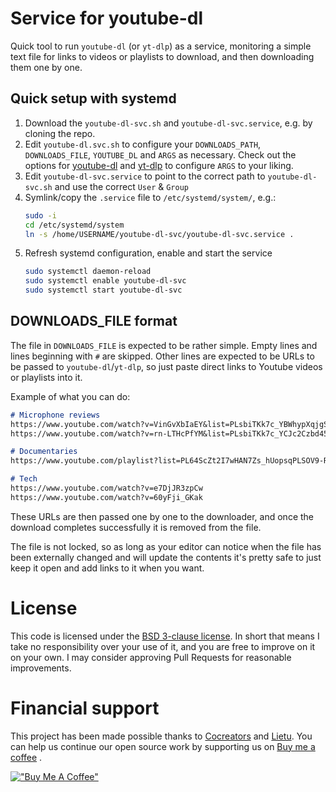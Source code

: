 # Service for youtube-dl

Quick tool to run `youtube-dl` (or `yt-dlp`) as a service, monitoring a simple text file for links to videos or
playlists to download, and then downloading them one by one.

## Quick setup with systemd

1) Download the `youtube-dl-svc.sh` and `youtube-dl-svc.service`, e.g. by cloning the repo.
2) Edit `youtube-dl.svc.sh` to configure your `DOWNLOADS_PATH`, `DOWNLOADS_FILE`, `YOUTUBE_DL` and `ARGS` as necessary. 
    Check out the options for [youtube-dl](https://github.com/ytdl-org/youtube-dl/blob/master/README.md#options) and
    [yt-dlp](https://github.com/yt-dlp/yt-dlp#usage-and-options) to configure `ARGS` to your liking.
3) Edit `youtube-dl-svc.service` to point to the correct path to `youtube-dl-svc.sh` and use the correct `User` & `Group`
4) Symlink/copy the `.service` file to `/etc/systemd/system/`, e.g.:
    ```bash
    sudo -i
    cd /etc/systemd/system
    ln -s /home/USERNAME/youtube-dl-svc/youtube-dl-svc.service .
    ```
5) Refresh systemd configuration, enable and start the service
   ```bash
   sudo systemctl daemon-reload
   sudo systemctl enable youtube-dl-svc
   sudo systemctl start youtube-dl-svc
   ```

## DOWNLOADS_FILE format

The file in `DOWNLOADS_FILE` is expected to be rather simple. Empty lines and lines beginning with `#` are skipped.
Other lines are expected to be URLs to be passed to `youtube-dl`/`yt-dlp`, so just paste direct links to Youtube videos
or playlists into it.

Example of what you can do:

```markdown
# Microphone reviews
https://www.youtube.com/watch?v=VinGvXbIaEY&list=PLsbiTKk7c_YBWhypXqjgSmzkUDSMR4_Ex
https://www.youtube.com/watch?v=rn-LTHcPfYM&list=PLsbiTKk7c_YCJc2Czbd45Croyiq0Ga-qH

# Documentaries
https://www.youtube.com/playlist?list=PL64ScZt2I7wHAN7Zs_hUopsqPLSOV9-R1

# Tech
https://www.youtube.com/watch?v=e7DjJR3zpCw
https://www.youtube.com/watch?v=60yFji_GKak
```

These URLs are then passed one by one to the downloader, and once the download completes successfully it is removed from
the file.

The file is not locked, so as long as your editor can notice when the file has been externally changed and will update
the contents it's pretty safe to just keep it open and add links to it when you want.


# License

This code is licensed under the [BSD 3-clause license](./LICENSE). In short that means I take no responsibility over 
your use of it, and you are free to improve on it on your own. I may consider approving Pull Requests for reasonable
improvements.


# Financial support

This project has been made possible thanks to [Cocreators](https://cocreators.ee) and [Lietu](https://lietu.net). You
can help us continue our open source work by supporting us on [Buy me a coffee](https://www.buymeacoffee.com/cocreators)
.

[!["Buy Me A Coffee"](https://www.buymeacoffee.com/assets/img/custom_images/orange_img.png)](https://www.buymeacoffee.com/cocreators)
